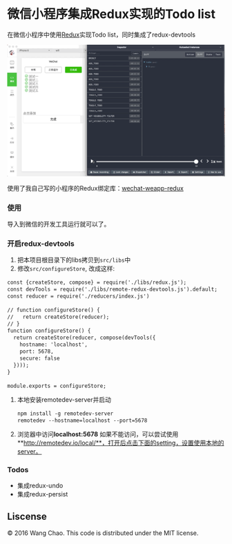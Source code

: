 
微信小程序集成Redux实现的Todo list
======================
在微信小程序中使用[Redux](https://github.com/reactjs/redux)实现Todo list，同时集成了redux-devtools

![remote-redux-devtools](./remote-redux-devtools.gif)

使用了我自己写的小程序的Redux绑定库：[wechat-weapp-redux](https://github.com/charleyw/wechat-weapp-redux)

### 使用

导入到微信的开发工具运行就可以了。

### 开启redux-devtools

1. 把本项目根目录下的libs拷贝到`src/libs`中
2. 修改`src/configureStore`, 改成这样:
```
const {createStore, compose} = require('./libs/redux.js');
const devTools = require('./libs/remote-redux-devtools.js').default;
const reducer = require('./reducers/index.js')

// function configureStore() {
//   return createStore(reducer);
// }
function configureStore() {
  return createStore(reducer, compose(devTools({
    hostname: 'localhost',
    port: 5678,
    secure: false
  })));
}

module.exports = configureStore;
```

1. 本地安装remotedev-server并启动

   ```shell
   npm install -g remotedev-server
   remotedev --hostname=localhost --port=5678
   ```

2. 浏览器中访问**localhost:5678**
	如果不能访问，可以尝试使用**http://remotedev.io/local/**，打开后点击下面的setting，设置使用本地的server。

### Todos
* 集成redux-undo
* 集成redux-persist


## Liscense

© 2016 Wang Chao. This code is distributed under the MIT license.
